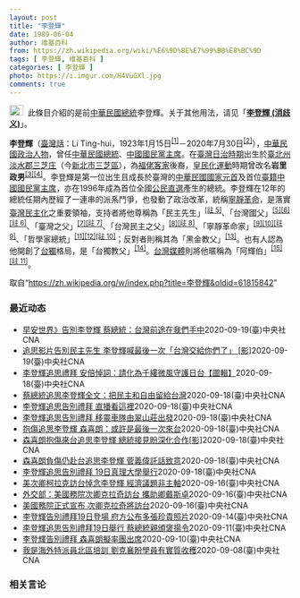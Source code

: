 ```yaml
---
layout: post
title: "李登輝"
date: 1989-06-04
author: 维基百科
from: https://zh.wikipedia.org/wiki/%E6%9D%8E%E7%99%BB%E8%BC%9D
tags: [ 李登輝, 维基百科 ]
categories: [ 李登輝 ]
photo: https://i.imgur.com/H4VuGXl.jpg
comments: true
---
```

<div class="mw-parser-output"><div role="note" class="hatnote navigation-not-searchable"><a href="/wiki/Wikipedia:%E6%B6%88%E6%AD%A7%E4%B9%89" title="Wikipedia:消歧义"><img alt="Disambig gray.svg" src="//upload.wikimedia.org/wikipedia/commons/thumb/5/5f/Disambig_gray.svg/25px-Disambig_gray.svg.png" decoding="async" width="25" height="19" srcset="//upload.wikimedia.org/wikipedia/commons/thumb/5/5f/Disambig_gray.svg/38px-Disambig_gray.svg.png 1.5x, //upload.wikimedia.org/wikipedia/commons/thumb/5/5f/Disambig_gray.svg/50px-Disambig_gray.svg.png 2x" data-file-width="220" data-file-height="168"></a>&nbsp;&nbsp;此條目介紹的是前<a href="/wiki/%E4%B8%AD%E8%8F%AF%E6%B0%91%E5%9C%8B%E7%B8%BD%E7%B5%B1" title="中華民國總統">中華民國總統</a>李登輝。关于其他用法，请见「<b><a href="/wiki/%E6%9D%8E%E7%99%BB%E8%BC%9D_(%E6%B6%88%E6%AD%A7%E7%BE%A9)" class="mw-redirect" title="李登輝 (消歧義)">李登輝 (消歧义)</a></b>」。</div>
<div id="noteTA-ca0b4af5" class="noteTA"><div class="noteTA-local"><div data-noteta-code="zh-hant:臺; zh-hans:台;"></div><div data-noteta-code="zh-hant:臺灣; zh-hans:台湾;"></div><div data-noteta-code="zh:康乃尔; zh-cn:康奈尔; zh-tw:康乃爾;"></div><div data-noteta-code="zh-cn:钓鱼岛; zh-tw:釣魚臺; zh-hk:釣魚台"></div></div></div>

<p><b>李登輝</b>（<a href="/wiki/%E8%87%BA%E7%81%A3%E8%A9%B1" title="臺灣話">臺灣話</a>：<span lang="nan"><link rel="mw-deduplicated-inline-style" href="mw-data:TemplateStyles:r58929728"><span class="sans-serif"><span lang="nan">Lí Ting-hui</span></span></span>，1923年1月15日<sup id="cite_ref-5" class="reference"><a href="#cite_note-5">[1]</a></sup>－2020年7月30日<sup id="cite_ref-逝世_6-0" class="reference"><a href="#cite_note-逝世-6">[2]</a></sup>），<a href="/wiki/%E4%B8%AD%E8%8F%AF%E6%B0%91%E5%9C%8B" title="中華民國">中華民國</a><a href="/wiki/%E6%94%BF%E6%B2%BB%E4%BA%BA%E7%89%A9" title="政治人物">政治人物</a>，曾任<a href="/wiki/%E4%B8%AD%E8%8F%AF%E6%B0%91%E5%9C%8B%E7%B8%BD%E7%B5%B1" title="中華民國總統">中華民國總統</a>、<a href="/wiki/%E4%B8%AD%E5%9C%8B%E5%9C%8B%E6%B0%91%E9%BB%A8%E4%B8%BB%E5%B8%AD" title="中國國民黨主席">中國國民黨主席</a>。在<a href="/wiki/%E8%87%BA%E7%81%A3%E6%97%A5%E6%B2%BB%E6%99%82%E6%9C%9F" class="mw-redirect" title="臺灣日治時期">臺灣日治時期</a>出生於<a href="/wiki/%E8%87%BA%E5%8C%97%E5%B7%9E" title="臺北州">臺北州</a><a href="/wiki/%E6%B7%A1%E6%B0%B4%E9%83%A1" title="淡水郡">淡水郡</a><a href="/wiki/%E4%B8%89%E8%8A%9D%E5%BA%84" title="三芝庄">三芝庄</a>（今<a href="/wiki/%E6%96%B0%E5%8C%97%E5%B8%82" title="新北市">新北市</a><a href="/wiki/%E4%B8%89%E8%8A%9D%E5%8D%80" title="三芝區">三芝區</a>），為<a href="/wiki/%E7%A6%8F%E4%BD%AC%E5%AE%A2" title="福佬客">福佬客家</a>後裔，<a href="/wiki/%E7%9A%87%E6%B0%91%E5%8C%96%E9%81%8B%E5%8B%95" title="皇民化運動">皇民化運動</a>時期曾改名<b>岩里政男</b><sup id="cite_ref-7" class="reference"><a href="#cite_note-7">[3]</a></sup><sup id="cite_ref-8" class="reference"><a href="#cite_note-8">[4]</a></sup>。李登輝是第一位出生且成長於臺灣的<a href="/wiki/%E4%B8%AD%E8%8F%AF%E6%B0%91%E5%9C%8B%E5%9C%8B%E5%AE%B6%E5%85%83%E9%A6%96" class="mw-redirect" title="中華民國國家元首">中華民國國家元首</a>及首位<a href="/wiki/%E5%8F%B0%E7%81%A3%E6%9C%AC%E7%9C%81%E4%BA%BA" class="mw-redirect" title="台灣本省人">臺籍</a><a href="/wiki/%E4%B8%AD%E5%9C%8B%E5%9C%8B%E6%B0%91%E9%BB%A8%E4%B8%BB%E5%B8%AD" title="中國國民黨主席">中國國民黨主席</a>，亦在1996年成為首位全國<a href="/wiki/1996%E5%B9%B4%E4%B8%AD%E8%8F%AF%E6%B0%91%E5%9C%8B%E7%B8%BD%E7%B5%B1%E9%81%B8%E8%88%89" title="1996年中華民國總統選舉">公民直選</a>產生的總統。李登輝在12年的總統任期內歷經了一連串的派系鬥爭，也發動了政治改革，統稱<a href="/wiki/%E5%AF%A7%E9%9D%9C%E9%9D%A9%E5%91%BD" title="寧靜革命">寧靜革命</a>，是落實<a href="/wiki/%E8%87%BA%E7%81%A3%E6%B0%91%E4%B8%BB%E5%8C%96" title="臺灣民主化">臺灣民主化</a>之重要領袖，支持者將他尊稱為「民主先生」<span id="noteTag-cite_ref-sup"><sup id="cite_ref-9" class="reference"><a href="#cite_note-9">[註 5]</a></sup></span>、「台灣國父」<sup id="cite_ref-10" class="reference"><a href="#cite_note-10">[5]</a></sup><sup id="cite_ref-11" class="reference"><a href="#cite_note-11">[6]</a></sup><span id="noteTag-cite_ref-sup"><sup id="cite_ref-12" class="reference"><a href="#cite_note-12">[註 6]</a></sup></span>、「臺灣之父」<sup id="cite_ref-13" class="reference"><a href="#cite_note-13">[7]</a></sup><span id="noteTag-cite_ref-sup"><sup id="cite_ref-14" class="reference"><a href="#cite_note-14">[註 7]</a></sup></span>、「台灣民主之父」<sup id="cite_ref-15" class="reference"><a href="#cite_note-15">[8]</a></sup><span id="noteTag-cite_ref-sup"><sup id="cite_ref-16" class="reference"><a href="#cite_note-16">[註 8]</a></sup></span>、「寧靜革命家」<sup id="cite_ref-17" class="reference"><a href="#cite_note-17">[9]</a></sup><sup id="cite_ref-18" class="reference"><a href="#cite_note-18">[10]</a></sup><span id="noteTag-cite_ref-sup"><sup id="cite_ref-19" class="reference"><a href="#cite_note-19">[註 9]</a></sup></span>、「哲學家總統」<sup id="cite_ref-20" class="reference"><a href="#cite_note-20">[11]</a></sup><sup id="cite_ref-三則近身_21-0" class="reference"><a href="#cite_note-三則近身-21">[12]</a></sup><span id="noteTag-cite_ref-sup"><sup id="cite_ref-22" class="reference"><a href="#cite_note-22">[註 10]</a></sup></span>；反對者則稱其為「黑金教父」<sup id="cite_ref-23" class="reference"><a href="#cite_note-23">[13]</a></sup>。也有人認為他開創了<a href="/wiki/%E5%8F%B0%E7%81%A3%E7%8D%A8%E7%AB%8B%E9%81%8B%E5%8B%95" title="台灣獨立運動">台獨</a>格局，是「台獨教父」<sup id="cite_ref-24" class="reference"><a href="#cite_note-24">[14]</a></sup>。<a href="/wiki/%E5%8F%B0%E7%81%A3%E5%AA%92%E9%AB%94" title="台灣媒體">台灣媒體</a>則將他暱稱為「阿輝伯」<sup id="cite_ref-25" class="reference"><a href="#cite_note-25">[15]</a></sup><span id="noteTag-cite_ref-sup"><sup id="cite_ref-26" class="reference"><a href="#cite_note-26">[註 11]</a></sup></span>。
</p>
</div><noscript><img src="//zh.wikipedia.org/wiki/Special:CentralAutoLogin/start?type=1x1" alt="" title="" width="1" height="1" style="border: none; position: absolute;"></noscript>
<div class="printfooter">取自“<a dir="ltr" href="https://zh.wikipedia.org/w/index.php?title=李登輝&amp;oldid=61815842">https://zh.wikipedia.org/w/index.php?title=李登輝&amp;oldid=61815842</a>”</div><div id="recent-news"><h3>最近动态</h3><ul><li><a href="https://nodebe4.github.io/waimei/2020-09-19/%E6%97%A9%E5%AE%89%E4%B8%96%E7%95%8C-%E5%91%8A%E5%88%A5%E6%9D%8E%E7%99%BB%E8%BC%9D-%E8%94%A1%E7%B8%BD%E7%B5%B1-%E5%8F%B0%E7%81%A3%E5%89%8D%E9%80%94%E5%9C%A8%E6%88%91%E5%80%91%E6%89%8B%E4%B8%AD" title="早安世界》告別李登輝 蔡總統：台灣前途在我們手中—— 故前總統李登輝19日追思禮拜中播放的影片，結語是2012年李登輝出院不久在總統選舉前夕為蔡英文站台助選的談話。他當時對群眾的話「拜託，台灣要...">早安世界》告別李登輝 蔡總統：台灣前途在我們手中</a><time>2020-09-19</time><a class="tag">(臺)中央社CNA</a></li>
<li><a href="https://nodebe4.github.io/waimei/2020-09-19/%E8%BF%BD%E6%80%9D%E5%BD%B1%E7%89%87%E5%91%8A%E5%88%A5%E6%B0%91%E4%B8%BB%E5%85%88%E7%94%9F-%E6%9D%8E%E7%99%BB%E8%BC%9D%E5%96%8A%E6%9C%80%E5%BE%8C%E4%B8%80%E6%AC%A1-%E5%8F%B0%E7%81%A3%E4%BA%A4%E7%B5%A6%E4%BD%A0%E5%80%91%E4%BA%86-%E5%BD%B1" title="追思影片告別民主先生 李登輝喊最後一次「台灣交給你們了」 [影]—— 前總統李登輝19日追思禮拜播放追思影片，結語是2012年李登輝剛出院、出席蔡英文選前之夜助選談話，他對群眾一句「拜託，台灣要...">追思影片告別民主先生 李登輝喊最後一次「台灣交給你們了」 [影]</a><time>2020-09-19</time><a class="tag">(臺)中央社CNA</a></li>
<li><a href="https://nodebe4.github.io/waimei/2020-09-18/%E6%9D%8E%E7%99%BB%E8%BC%9D%E8%BF%BD%E6%80%9D%E7%A6%AE%E6%8B%9C-%E5%AE%89%E5%80%8D%E6%82%BC%E8%A9%9E-%E8%AB%8B%E5%8C%96%E7%82%BA%E5%8D%83%E7%B8%B7%E5%BE%AE%E9%A2%A8%E5%AE%88%E8%AD%B7%E6%97%A5%E5%8F%B0-%E5%9C%96%E8%BC%AF" title="李登輝追思禮拜 安倍悼詞：請化為千縷微風守護日台【圖輯】—— 前總統李登輝追思告別禮拜19日在淡水真理大學大禮拜堂舉行，按照基督教禮拜程序進行，並由副總統賴清德（後左）率五院院長進行慰靈暨覆蓋國...">李登輝追思禮拜 安倍悼詞：請化為千縷微風守護日台【圖輯】</a><time>2020-09-18</time><a class="tag">(臺)中央社CNA</a></li>
<li><a href="https://nodebe4.github.io/waimei/2020-09-18/%E8%94%A1%E7%B8%BD%E7%B5%B1%E8%BF%BD%E6%80%9D%E6%9D%8E%E7%99%BB%E8%BC%9D%E5%85%A8%E6%96%87-%E6%8A%8A%E6%B0%91%E4%B8%BB%E5%92%8C%E8%87%AA%E7%94%B1%E7%95%99%E7%B5%A6%E5%8F%B0%E7%81%A3" title="蔡總統追思李登輝全文：把民主和自由留給台灣—— 前總統李登輝的追思告別禮拜19日上午舉行，總統蔡英文在追思文提到，雖然李登輝已離世，但他把民主和自由留給台灣，這樣的精神將會引領一代又一代的台灣人...">蔡總統追思李登輝全文：把民主和自由留給台灣</a><time>2020-09-18</time><a class="tag">(臺)中央社CNA</a></li>
<li><a href="https://nodebe4.github.io/waimei/2020-09-18/%E6%9D%8E%E7%99%BB%E8%BC%9D%E8%BF%BD%E6%80%9D%E5%91%8A%E5%88%A5%E7%A6%AE%E6%8B%9C-%E7%9B%B4%E6%92%AD%E7%9C%8B%E9%80%99%E8%A3%A1" title="李登輝追思告別禮拜 直播看這裡—— 李登輝7月30日辭世，享耆壽98歲，追思告別禮拜19日上午9時30分在真理大學大禮拜堂舉行。（圖取自presidentialoffice YouTube頻道網...">李登輝追思告別禮拜 直播看這裡</a><time>2020-09-18</time><a class="tag">(臺)中央社CNA</a></li>
<li><a href="https://nodebe4.github.io/waimei/2020-09-18/%E6%9D%8E%E7%99%BB%E8%BC%9D%E8%BF%BD%E6%80%9D%E5%91%8A%E5%88%A5%E7%A6%AE%E6%8B%9C-%E7%A7%BB%E9%9D%88%E8%BB%8A%E9%9A%8A%E7%94%B1%E7%BF%A0%E5%B1%B1%E8%8E%8A%E5%87%BA%E7%99%BC" title="李登輝追思告別禮拜 移靈車隊由翠山莊出發—— 前總統李登輝追思告別禮拜19日在淡水真理大學大禮拜堂舉行。圖為台北賓館追思會。（中央社檔案照片） （中央社記者林育瑄台北19日電）前總統李登輝追思告...">李登輝追思告別禮拜 移靈車隊由翠山莊出發</a><time>2020-09-18</time><a class="tag">(臺)中央社CNA</a></li>
<li><a href="https://nodebe4.github.io/waimei/2020-09-18/%E6%8A%B1%E5%82%B7%E8%BF%BD%E6%80%9D%E6%9D%8E%E7%99%BB%E8%BC%9D-%E6%A3%AE%E5%96%9C%E6%9C%97-%E6%88%96%E8%A8%B1%E6%98%AF%E6%9C%80%E5%BE%8C%E4%B8%80%E6%AC%A1%E4%BE%86%E5%8F%B0" title="抱傷追思李登輝 森喜朗：或許是最後一次來台—— 前日本首相森喜朗（圖）18日率團訪台，19日將出席故總統李登輝追思告別禮拜。原本就有宿疾的森喜朗日前在家摔傷，但仍堅持赴台，表達對李登輝的尊敬。中...">抱傷追思李登輝 森喜朗：或許是最後一次來台</a><time>2020-09-18</time><a class="tag">(臺)中央社CNA</a></li>
<li><a href="https://nodebe4.github.io/waimei/2020-09-18/%E6%A3%AE%E5%96%9C%E6%9C%97%E6%8A%B1%E5%82%B7%E4%BE%86%E5%8F%B0%E8%BF%BD%E6%80%9D%E6%9D%8E%E7%99%BB%E8%BC%9D-%E7%B8%BD%E7%B5%B1%E6%8E%A5%E8%A6%8B%E7%9B%BC%E6%B7%B1%E5%8C%96%E5%90%88%E4%BD%9C-%E5%BD%B1" title="森喜朗抱傷來台追思李登輝 總統接見盼深化合作[影]—— 總統蔡英文（右）18日傍晚在總統府接見日本前首相森喜朗（左），蔡總統表示，日本首相菅義偉日前上任，過去幾年台日友好夥伴關係，不管民間或官方...">森喜朗抱傷來台追思李登輝 總統接見盼深化合作[影]</a><time>2020-09-18</time><a class="tag">(臺)中央社CNA</a></li>
<li><a href="https://nodebe4.github.io/waimei/2020-09-18/%E6%A3%AE%E5%96%9C%E6%9C%97%E8%B2%A0%E5%82%B7%E4%BB%8D%E8%B5%B4%E5%8F%B0%E8%BF%BD%E6%80%9D%E6%9D%8E%E7%99%BB%E8%BC%9D-%E8%8F%85%E7%BE%A9%E5%81%89%E8%A8%97%E8%A9%B1%E8%87%B4%E6%84%8F" title="森喜朗負傷仍赴台追思李登輝 菅義偉託話致意—— 日本前首相森喜朗（前排右一）18日率團搭專機訪台，19日將出席前總統李登輝的告別追思禮拜。原本就有宿疾的森喜朗日前在家摔傷，但仍堅持赴台，表達對李...">森喜朗負傷仍赴台追思李登輝 菅義偉託話致意</a><time>2020-09-18</time><a class="tag">(臺)中央社CNA</a></li>
<li><a href="https://nodebe4.github.io/waimei/2020-09-18/%E6%9D%8E%E7%99%BB%E8%BC%9D%E8%BF%BD%E6%80%9D%E5%91%8A%E5%88%A5%E7%A6%AE%E6%8B%9C-19%E6%97%A5%E7%9C%9F%E7%90%86%E5%A4%A7%E5%AD%B8%E8%88%89%E8%A1%8C" title="李登輝追思告別禮拜 19日真理大學舉行—— 前總統李登輝7月30日辭世，追思告別禮拜19日將在新北市淡水區舉行，18日進行預演，模擬車隊行經淡江中學時，校方代表獻花致意等。中央社記者鄭清元攝　1...">李登輝追思告別禮拜  19日真理大學舉行</a><time>2020-09-18</time><a class="tag">(臺)中央社CNA</a></li>
<li><a href="https://nodebe4.github.io/waimei/2020-09-16/%E7%BE%8E%E6%AC%A1%E5%8D%BF%E6%9F%AF%E6%8B%89%E5%85%8B%E8%A8%AA%E5%8F%B0%E6%82%BC%E5%BF%B5%E6%9D%8E%E7%99%BB%E8%BC%9D-%E7%B6%93%E6%BF%9F%E8%AD%B0%E9%A1%8C%E9%9D%9E%E4%B8%BB%E8%BB%B8" title="美次卿柯拉克訪台悼念李登輝 經濟議題非主軸—— 美國國務次卿柯拉克（圖）即將訪台。知情人士表示，柯拉克此行主要目的是悼念前總統李登輝，經濟議題雖非主軸，但雙方仍會就美台經濟交換意見。（圖取自fa...">美次卿柯拉克訪台悼念李登輝 經濟議題非主軸</a><time>2020-09-16</time><a class="tag">(臺)中央社CNA</a></li>
<li><a href="https://nodebe4.github.io/waimei/2020-09-16/%E5%A4%96%E4%BA%A4%E9%83%A8-%E7%BE%8E%E5%9C%8B%E5%8B%99%E9%99%A2%E6%AC%A1%E5%8D%BF%E5%85%8B%E6%8B%89%E5%A5%87%E8%A8%AA%E5%8F%B0-%E6%94%9C%E5%8A%A9%E5%8D%BF%E6%88%B4%E6%96%AF%E5%8D%93" title="外交部：美國務院次卿克拉奇訪台 攜助卿戴斯卓—— 外交部指出，美國國務次卿克拉奇（左）17至19日在台期間將與總統蔡英文及其他政府高層互動，並與民主、人權暨勞工局助卿戴斯卓（右）出席前總統李登輝...">外交部：美國務院次卿克拉奇訪台 攜助卿戴斯卓</a><time>2020-09-16</time><a class="tag">(臺)中央社CNA</a></li>
<li><a href="https://nodebe4.github.io/waimei/2020-09-16/%E7%BE%8E%E5%9C%8B%E5%8B%99%E9%99%A2%E6%AD%A3%E5%BC%8F%E5%AE%A3%E5%B8%83-%E6%AC%A1%E5%8D%BF%E5%85%8B%E6%8B%89%E5%A5%87%E5%B0%87%E8%A8%AA%E5%8F%B0" title="美國務院正式宣布 次卿克拉奇將訪台—— 美國國務院16日正式宣布，次卿克拉奇（圖）將訪問台灣，參加19日前總統李登輝告別式。（圖取自facebook.com/keithkrach） （中央社記者...">美國務院正式宣布 次卿克拉奇將訪台</a><time>2020-09-16</time><a class="tag">(臺)中央社CNA</a></li>
<li><a href="https://nodebe4.github.io/waimei/2020-09-14/%E6%9D%8E%E7%99%BB%E8%BC%9D%E5%91%8A%E5%88%A5%E7%A6%AE%E6%8B%9C19%E6%97%A5%E7%99%BB%E5%A0%B4-%E5%BA%9C%E6%96%B9%E5%85%AC%E5%B8%83%E5%A4%9A%E5%BC%B5%E7%8F%8D%E8%B2%B4%E7%85%A7%E7%89%87" title="李登輝告別禮拜19日登場 府方公布多張珍貴照片—— 總統府官網以「李前總統登輝先生的生命之旅與臺灣民主之路」為題，發布許多珍貴照片，圖為1978年市長任內全家合影。（總統府提供）中央社記者葉素萍...">李登輝告別禮拜19日登場 府方公布多張珍貴照片</a><time>2020-09-14</time><a class="tag">(臺)中央社CNA</a></li>
<li><a href="https://nodebe4.github.io/waimei/2020-09-11/%E6%9D%8E%E7%99%BB%E8%BC%9D%E8%BF%BD%E6%80%9D%E5%91%8A%E5%88%A5%E7%A6%AE%E6%8B%9C19%E6%97%A5%E8%88%89%E8%A1%8C-%E8%94%A1%E7%B8%BD%E7%B5%B1%E8%A6%AA%E9%A0%92%E8%A4%92%E6%8F%9A%E4%BB%A4" title="李登輝追思告別禮拜19日舉行 蔡總統親頒褒揚令—— （中央社記者溫貴香台北11日電）總統府今天表示，故總統李登輝追思告別禮拜19日舉行，總統蔡英文將親自頒贈褒揚令，副總統賴清德率五院院長進行慰靈...">李登輝追思告別禮拜19日舉行 蔡總統親頒褒揚令</a><time>2020-09-11</time><a class="tag">(臺)中央社CNA</a></li>
<li><a href="https://nodebe4.github.io/waimei/2020-09-10/%E6%9D%8E%E7%99%BB%E8%BC%9D%E5%91%8A%E5%88%A5%E7%A6%AE%E6%8B%9C-%E6%A3%AE%E5%96%9C%E6%9C%97%E6%93%AC%E7%8E%87%E5%9C%98%E5%87%BA%E5%B8%AD" title="李登輝告別禮拜 森喜朗擬率團出席—— （中央社記者楊明珠東京10日專電）日本政府及執政黨自由民主黨人士今天透露，日本跨黨派國會議員組成的日華議員懇談會（日華懇）擬派以前首相森喜朗為首的訪問團18...">李登輝告別禮拜 森喜朗擬率團出席</a><time>2020-09-10</time><a class="tag">(臺)中央社CNA</a></li>
<li><a href="https://nodebe4.github.io/waimei/2020-09-08/%E6%88%91%E6%98%AF%E6%B5%B7%E5%A4%96%E7%89%B9%E6%B4%BE%E5%93%A1%E5%8C%97%E5%8D%80%E5%9F%B9%E8%A8%93-%E5%8A%89%E5%85%8B%E8%A5%84%E7%9B%BC%E5%AD%B8%E5%93%A1%E6%9C%89%E5%AF%A6%E8%B3%AA%E6%94%B6%E7%A9%AB" title="我是海外特派員北區培訓 劉克襄盼學員有實質收穫—— 第3屆「我是海外特派員」培訓營台北場9日登場，中央通訊社董事長劉克襄出席致詞，用故總統李登輝的名言「我不是我的我」勉勵學員，盼學員經過培訓，都...">我是海外特派員北區培訓 劉克襄盼學員有實質收穫</a><time>2020-09-08</time><a class="tag">(臺)中央社CNA</a></li>
</ul></div><div id="open-opinion"><h3>相关言论</h3><ul></ul></div>
